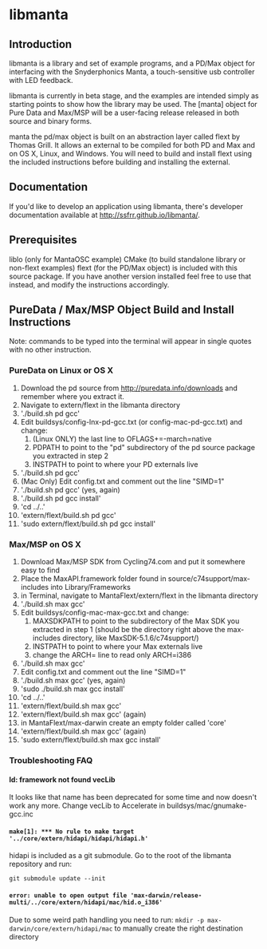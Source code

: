 libmanta
=========

Introduction
------------

libmanta is a library and set of example programs, and a PD/Max object for
interfacing with the Snyderphonics Manta, a touch-sensitive usb controller with
LED feedback.

libmanta is currently in beta stage, and the examples are intended simply as
starting points to show how the library may be used. The [manta] object for
Pure Data and Max/MSP will be a user-facing release released in both source and
binary forms.

manta the pd/max object is built on an abstraction layer called flext by
Thomas Grill. It allows an external to be compiled for both PD and Max and on
OS X, Linux, and Windows. You will need to build and install flext using the
included instructions before building and installing the external.

Documentation
-------------

If you'd like to develop an application using libmanta, there's developer
documentation available at http://ssfrr.github.io/libmanta/.

Prerequisites
-------------

liblo (only for MantaOSC example)
CMake (to build standalone library or non-flext examples)
flext (for the PD/Max object) is included with this source package.
   If you have another version installed feel free to use that instead, and
   modify the instructions accordingly.

PureData / Max/MSP Object Build and Install Instructions
--------------------------------------------------------

Note: commands to be typed into the terminal will appear in single quotes with
no other instruction.

### PureData on Linux or OS X

1. Download the pd source from http://puredata.info/downloads and remember
   where you extract it.
2. Navigate to extern/flext in the libmanta directory
3. './build.sh pd gcc'
4. Edit buildsys/config-lnx-pd-gcc.txt (or config-mac-pd-gcc.txt) and change:
    1. (Linux ONLY) the last line to OFLAGS+=-march=native
    2. PDPATH to point to the "pd" subdirectory of the pd source package you
       extracted in step 2
    3. INSTPATH to point to where your PD externals live
5. './build.sh pd gcc'
6. (Mac Only) Edit config.txt and comment out the line "SIMD=1"
7. './build.sh pd gcc' (yes, again)
8. './build.sh pd gcc install'
9. 'cd ../..'
10. 'extern/flext/build.sh pd gcc'
11. 'sudo extern/flext/build.sh pd gcc install'



### Max/MSP on OS X

1. Download Max/MSP SDK from Cycling74.com and put it somewhere easy to find
2. Place the MaxAPI.framework folder found in source/c74support/max-includes
   into Library/Frameworks 
3. in Terminal, navigate to MantaFlext/extern/flext in the libmanta directory
4. './build.sh max gcc'
5. Edit buildsys/config-mac-max-gcc.txt and change:
    1. MAXSDKPATH to point to the subdirectory of the Max SDK you
       extracted in step 1 (should be the directory right above the
       max-includes directory, like MaxSDK-5.1.6/c74support/)
    2. INSTPATH to point to where your Max externals live
    3. change the ARCH= line to read only ARCH=i386
6. './build.sh max gcc'
7. Edit config.txt and comment out the line "SIMD=1"
8. './build.sh max gcc' (yes, again)
9. 'sudo ./build.sh max gcc install'
10. 'cd ../..'
11. 'extern/flext/build.sh max gcc'
12. 'extern/flext/build.sh max gcc' (again)
13. in MantaFlext/max-darwin create an empty folder called 'core'
14. 'extern/flext/build.sh max gcc' (again)
15. 'sudo extern/flext/build.sh max gcc install'


### Troubleshooting FAQ

#### ld: framework not found vecLib

It looks like that name has been deprecated for some time and now doesn't work
any more. Change vecLib to Accelerate in buildsys/mac/gnumake-gcc.inc

#### `make[1]: *** No rule to make target '../core/extern/hidapi/hidapi/hidapi.h'`

hidapi is included as a git submodule. Go to the root of the libmanta
repository and run:

```
git submodule update --init
```

#### `error: unable to open output file 'max-darwin/release-multi/../core/extern/hidapi/mac/hid.o_i386'`

Due to some weird path handling you need to run:
`mkdir -p max-darwin/core/extern/hidapi/mac` to manually
create the right destination directory
